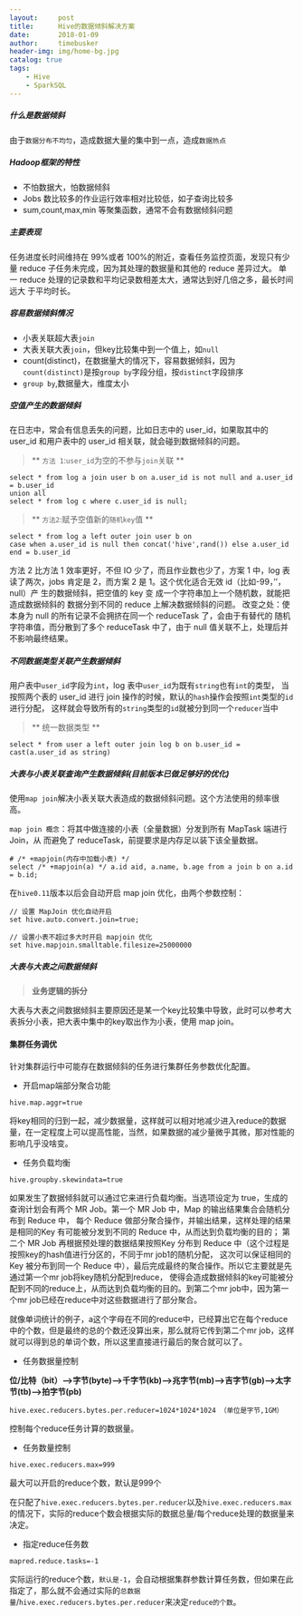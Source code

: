 ```yaml
---
layout:     post
title:      Hive的数据倾斜解决方案
date:       2018-01-09
author:     timebusker
header-img: img/home-bg.jpg
catalog: true
tags:
    - Hive
    - SparkSQL
---  
```


##### 什么是数据倾斜
由于`数据分布不均匀`，造成数据大量的集中到一点，造成`数据热点`

##### Hadoop框架的特性
- 不怕数据大，怕数据倾斜
- Jobs 数比较多的作业运行效率相对比较低，如子查询比较多
- sum,count,max,min 等聚集函数，通常不会有数据倾斜问题

##### 主要表现
任务进度长时间维持在 99%或者 100%的附近，查看任务监控页面，发现只有少量 reduce 子任务未完成，因为其处理的数据量和其他的 reduce 差异过大。 
单一 reduce 处理的记录数和平均记录数相差太大，通常达到好几倍之多，最长时间远大 于平均时长。

##### 容易数据倾斜情况
- 小表关联超大表`join`
- 大表关联大表`join`，但key比较集中到一个值上，如`null`
- count(distinct)，在数据量大的情况下，容易数据倾斜，因为`count(distinct)`是按`group by`字段分组，按`distinct`字段排序
- `group by`,数据量大，维度太小

##### 空值产生的数据倾斜
在日志中，常会有信息丢失的问题，比如日志中的 user_id，如果取其中的 user_id 和用户表中的 user_id 相关联，就会碰到数据倾斜的问题。

> ** `方法 1`:`user_id`为空的不参与`join`关联 **

```
select * from log a join user b on a.user_id is not null and a.user_id = b.user_id
union all
select * from log c where c.user_id is null;
```

> ** `方法2`:赋予空值新的`随机key`值 **

```
select * from log a left outer join user b on
case when a.user_id is null then concat('hive',rand()) else a.user_id end = b.user_id
```

方法 2 比方法 1 效率更好，不但 IO 少了，而且作业数也少了，方案 1 中，log 表 读了两次，jobs 肯定是 2，而方案 2 是 1。这个优化适合无效 id（比如-99，’’，null）产 生的数据倾斜，把空值的 key 变
成一个字符串加上一个随机数，就能把造成数据倾斜的 数据分到不同的 reduce 上解决数据倾斜的问题。
改变之处：使本身为 null 的所有记录不会拥挤在同一个 reduceTask 了，会由于有替代的 随机字符串值，而分散到了多个 reduceTask 中了，由于 null 值关联不上，处理后并不影响最终结果。


##### 不同数据类型关联产生数据倾斜
用户表中`user_id`字段为`int`，log 表中`user_id`为既有`string`也有`int`的类型， 当按照两个表的 user_id 进行 join 操作的时候，默认的`hash`操作会按照`int`类型的`id`进行分配，
这样就会导致所有的`string`类型的`id`就被分到同一个`reducer`当中

> ** 统一数据类型 **

```
select * from user a left outer join log b on b.user_id = cast(a.user_id as string)
```

##### 大表与小表关联查询产生数据倾斜(**目前版本已做足够好的优化**) 
使用`map join`解决小表关联大表造成的数据倾斜问题。这个方法使用的频率很高。

`map join 概念`：将其中做连接的小表（全量数据）分发到所有 MapTask 端进行 Join，从 而避免了 reduceTask，前提要求是内存足以装下该全量数据。

```
# /* +mapjoin(内存中加载小表) */
select /* +mapjoin(a) */ a.id aid, a.name, b.age from a join b on a.id = b.id;
```

在`hive0.11`版本以后会自动开启 map join 优化，由两个参数控制：

```
// 设置 MapJoin 优化自动开启
set hive.auto.convert.join=true; 

// 设置小表不超过多大时开启 mapjoin 优化
set hive.mapjoin.smalltable.filesize=25000000 
```

##### 大表与大表之间数据倾斜

> **业务逻辑的拆分**

大表与大表之间数据倾斜主要原因还是某一个key比较集中导致，此时可以参考大表拆分小表，把大表中集中的key取出作为小表，使用 map join。


#### 集群任务调优

针对集群运行中可能存在数据倾斜的任务进行集群任务参数优化配置。

- 开启map端部分聚合功能

```
hive.map.aggr=true
```

将key相同的归到一起，减少数据量，这样就可以相对地减少进入reduce的数据量，在一定程度上可以提高性能，当然，如果数据的减少量微乎其微，那对性能的影响几乎没啥变。

- 任务负载均衡

```
hive.groupby.skewindata=true 
```

如果发生了数据倾斜就可以通过它来进行负载均衡。当选项设定为 true，生成的查询计划会有两个 MR Job。第一个 MR Job 中，Map 的输出结果集合会随机分布到 Reduce 中，
每个 Reduce 做部分聚合操作，并输出结果，这样处理的结果是相同的Key 有可能被分发到不同的 Reduce 中，从而达到负载均衡的目的；
第二个 MR Job 再根据预处理的数据结果按照Key 分布到 Reduce 中（这个过程是按照key的hash值进行分区的，不同于mr job1的随机分配，
这次可以保证相同的Key 被分布到同一个 Reduce 中），最后完成最终的聚合操作。所以它主要就是先通过第一个mr job将key随机分配到reduce，
使得会造成数据倾斜的key可能被分配到不同的reduce上，从而达到负载均衡的目的。到第二个mr job中，因为第一个mr job已经在reduce中对这些数据进行了部分聚合。

就像单词统计的例子，a这个字母在不同的reduce中，已经算出它在每个reduce中的个数，但是最终的总的个数还没算出来，那么就将它传到第二个mr job，这样就可以得到总的单词个数，所以这里直接进行最后的聚合就可以了。

- 任务数据量控制

**位/比特（bit）-->字节(byte)-->千字节(kb)-->兆字节(mb)-->吉字节(gb)-->太字节(tb)-->拍字节(pb)**

```
hive.exec.reducers.bytes.per.reducer=1024*1024*1024 （单位是字节,1GM）
```

控制每个reduce任务计算的数据量。

- 任务数量控制

```
hive.exec.reducers.max=999
```

最大可以开启的reduce个数，默认是999个

在只配了`hive.exec.reducers.bytes.per.reducer`以及`hive.exec.reducers.max`的情况下，实际的reduce个数会根据实际的数据总量/每个reduce处理的数据量来决定。

- 指定reduce任务数

```
mapred.reduce.tasks=-1
```

实际运行的reduce个数，`默认是-1`，会自动根据集群参数计算任务数，但如果在此指定了，那么就不会通过实际的`总数据量`/`hive.exec.reducers.bytes.per.reducer`来决定`reduce的个数`。
